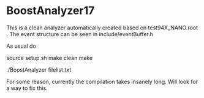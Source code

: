 # BoostAnalyzer17

This is a clean analyzer automatically created based on test94X_NANO.root .
The event structure can be seen in include/eventBuffer.h

As usual do

source setup.sh
make clean
make

./BoostAnalyzer filelist.txt

For some reason, currently the compilation takes insanely long.  Will look for a way to fix this.
